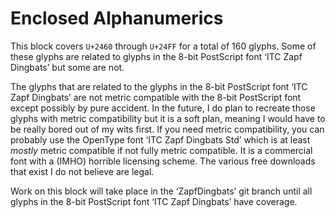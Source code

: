 Enclosed Alphanumerics
======================

This block covers `U+2460` through `U+24FF` for a total of 160 glyphs. Some of
these glyphs are related to glyphs in the 8-bit PostScript font ‘ITC Zapf
Dingbats’ but some are not.

The glyphs that are related to the glyphs in the 8-bit PostScript font ‘ITC
Zapf Dingbats’ are not metric compatible with the 8-bit PostScript font except
possibly by pure accident. In the future, I do plan to recreate those glyphs
with metric compatibility but it is a soft plan, meaning I would have to be
really bored out of my wits first. If you need metric compatibility, you can
probably use the OpenType font ‘ITC Zapf Dingbats Std’ which is at least
*mostly* metric compatible if not fully metric compatible. It is a commercial
font with a (IMHO) horrible licensing scheme. The various free downloads that 
exist I do not believe are legal.

Work on this block will take place in the ‘ZapfDingbats’ git branch until all
glyphs in the 8-bit PostScript font ‘ITC Zapf Dingbats’ have coverage.
